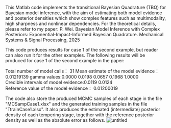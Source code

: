 This Matlab code implements the transitional Bayesian Quadrature (TBQ) for Bayesian model inference, with the aim of estimating both model evidence and posterior densities which show complex features such as multimodality, high sharpness and nonlinear dependencies. For the theoretical details, please refer to my paper:
     P. Wei. Bayesian Model Inference with Complex Posteriors: Exponential-Impact-Informed Bayesian Quadrature. Mechanical Systems & Signal Processing, 2025

This code produces results for case 1 of the second example, but reader can also run it for the other examples. The following results will be produced for case 1 of the second example in the paper:

Total number of model calls： 31
Mean estimate of the model evidence： 0.01219139
gamma values:0.0000  0.0198  0.0657  0.1968  1.0000  
Credible intervals of model evidence:0.0119  0.0124  
Reference value of the model evidence： 0.01200019

The code also store the produced MCMC samples of each stage in the file "MCSampCase1.xlsx" and the generated training samples in the file "TtrainCase1.xlsx". It also produces the estimated (intermediate) posterior density of each tempering stage, together with the reference posterior density as well as the absolute error as follows.
![untitled](https://github.com/user-attachments/assets/860cd569-5e55-4840-bf7c-07a7e3578598)
